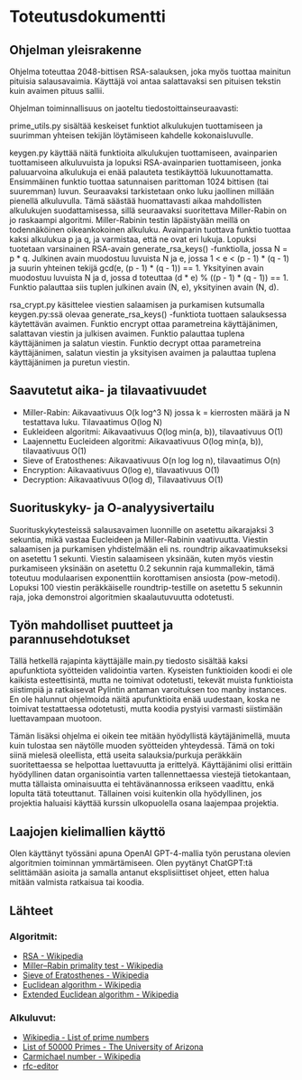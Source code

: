 # Toteutusdokumentti

## Ohjelman yleisrakenne

Ohjelma toteuttaa 2048-bittisen RSA-salauksen, joka myös tuottaa mainitun pituisia salausavaimia. Käyttäjä voi antaa salattavaksi sen pituisen tekstin kuin avaimen pituus sallii.

Ohjelman toiminnallisuus on jaoteltu tiedostoittainseuraavasti:

prime_utils.py sisältää keskeiset funktiot alkulukujen tuottamiseen ja suurimman yhteisen tekijän löytämiseen kahdelle kokonaisluvulle.

keygen.py käyttää näitä funktioita alkulukujen tuottamiseen, avainparien tuottamiseen alkuluvuista ja lopuksi RSA-avainparien tuottamiseen, jonka paluuarvoina alkulukuja ei enää palauteta testikäyttöä lukuunottamatta. Ensimmäinen funktio tuottaa satunnaisen parittoman 1024 bittisen (tai suuremman) luvun. Seuraavaksi tarkistetaan onko luku jaollinen millään pienellä alkuluvulla. Tämä säästää huomattavasti aikaa mahdollisten alkulukujen suodattamisessa, sillä seuraavaksi suoritettava Miller-Rabin on jo raskaampi algoritmi. Miller-Rabinin testin läpäistyään meillä on todennäköinen oikeankokoinen alkuluku. Avainparin tuottava funktio tuottaa kaksi alkulukua p ja q, ja varmistaa, että ne ovat eri lukuja. Lopuksi tuotetaan varsinainen RSA-avain generate_rsa_keys() -funktiolla, jossa N = p * q. Julkinen avain muodostuu luvuista N ja e, jossa 1 < e < (p - 1) * (q - 1) ja suurin yhteinen tekijä gcd(e, (p - 1) * (q - 1)) == 1. Yksityinen avain muodostuu luvuista N ja d, jossa d toteuttaa (d * e) % ((p - 1) * (q - 1)) == 1. Funktio palauttaa siis tuplen julkinen avain (N, e), yksityinen avain (N, d).

rsa_crypt.py käsittelee viestien salaamisen ja purkamisen kutsumalla keygen.py:ssä olevaa generate_rsa_keys() -funktiota tuottaen salauksessa käytettävän avaimen. Funktio encrypt ottaa parametreina käyttäjänimen, salattavan viestin ja julkisen avaimen. Funktio palauttaa tuplena käyttäjänimen ja salatun viestin. Funktio decrypt ottaa parametreina käyttäjänimen, salatun viestin ja yksityisen avaimen ja palauttaa tuplena käyttäjänimen ja puretun viestin.

## Saavutetut aika- ja tilavaativuudet

- Miller-Rabin: Aikavaativuus O(k log^3 N) jossa k = kierrosten määrä ja N testattava luku. Tilavaatimus O(log N)
- Eukleideen algoritmi: Aikavaativuus O(log min(a, b)), tilavaativuus O(1)
- Laajennettu Eucleideen algoritmi: Aikavaativuus O(log min(a, b)), tilavaativuus O(1)
- Sieve of Eratosthenes: Aikavaativuus O(n log log n), tilavaatimus O(n)
- Encryption: Aikavaativuus O(log e), tilavaativuus O(1)
- Decryption: Aikavaativuus O(log d), Tilavaativuus O(1)

## Suorituskyky- ja O-analyysivertailu

Suorituskykytesteissä salausavaimen luonnille on asetettu aikarajaksi 3 sekuntia, mikä vastaa Eucleideen ja Miller-Rabinin vaativuutta. Viestin salaamisen ja purkamisen yhdistelmään eli ns. roundtrip aikavaatimukseksi on asetettu 1 sekunti. Viestin salaamiseen yksinään, kuten myös viestin purkamiseen yksinään on asetettu 0.2 sekunnin raja kummallekin, tämä toteutuu modulaarisen exponenttiin korottamisen ansiosta (pow-metodi). Lopuksi 100 viestin peräkkäiselle roundtrip-testille on asetettu 5 sekunnin raja, joka demonstroi algoritmien skaalautuvuutta odotetusti.

## Työn mahdolliset puutteet ja parannusehdotukset

Tällä hetkellä rajapinta käyttäjälle main.py tiedosto sisältää kaksi apufunktiota syötteiden validointia varten. Kyseisten funktioiden koodi ei ole kaikista esteettisintä, mutta ne toimivat odotetusti, tekevät muista funktioista siistimpiä ja ratkaisevat Pylintin antaman varoituksen too manby instances. En ole halunnut ohjelmoida näitä apufunktioita enää uudestaan, koska ne toimivat testattaessa odotetusti, mutta koodia pystyisi varmasti siistimään luettavampaan muotoon.

Tämän lisäksi ohjelma ei oikein tee mitään hyödyllistä käytäjänimellä, muuta kuin tulostaa sen näytölle muoden syötteiden yhteydessä. Tämä on toki siinä mielesä oleellista, että useita salauksia/purkuja peräkkäin suoritettaessa se helpottaa luettavuutta ja erittelyä. Käyttäjänimi olisi erittäin hyödyllinen datan organisointia varten tallennettaessa viestejä tietokantaan, mutta tällaista ominaisuutta ei tehtävänannossa erikseen vaadittu, enkä lopulta tätä toteuttanut. Tällainen voisi kuitenkin olla hyödyllinen, jos projektia haluaisi käyttää kurssin ulkopuolella osana laajempaa projektia.

## Laajojen kielimallien käyttö

Olen käyttänyt työssäni apuna OpenAI GPT-4-mallia työn perustana olevien algoritmien toiminnan ymmärtämiseen. Olen pyytänyt ChatGPT:tä selittämään asioita ja samalla antanut eksplisiittiset ohjeet, etten halua mitään valmista ratkaisua tai koodia.

## Lähteet

### Algoritmit:

- [RSA - Wikipedia](https://fi.wikipedia.org/wiki/RSA)
- [Miller–Rabin primality test - Wikipedia](https://en.wikipedia.org/wiki/Miller–Rabin_primality_test)
- [Sieve of Eratosthenes - Wikipedia](https://en.wikipedia.org/wiki/Sieve_of_Eratosthenes)
- [Euclidean algorithm - Wikipedia](https://en.wikipedia.org/wiki/Euclidean_algorithm)
- [Extended Euclidean algorithm - Wikipedia](https://en.wikipedia.org/wiki/Extended_Euclidean_algorithm)

### Alkuluvut:

- [Wikipedia - List of prime numbers](https://en.wikipedia.org/wiki/List_of_prime_numbers)
- [List of 50000 Primes - The University of Arizona](https://www2.cs.arizona.edu/icon/oddsends/primes.htm)
- [Carmichael number - Wikipedia](https://en.wikipedia.org/wiki/Carmichael_number)
- [rfc-editor](https://www.rfc-editor.org/rfc/rfc3526#page-3)





